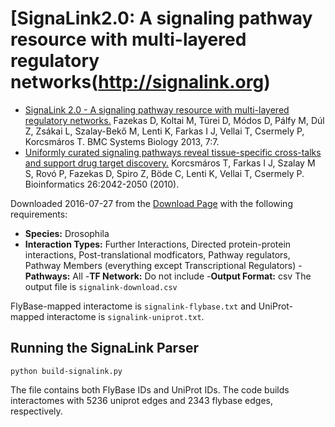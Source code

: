 # [SignaLink2.0: A signaling pathway resource with multi-layered regulatory networks(http://signalink.org)
- [SignaLink 2.0 - A signaling pathway resource with multi-layered regulatory networks.](http://www.biomedcentral.com/1752-0509/7/7) Fazekas D, Koltai M, Türei D, Módos D, Pálfy M, Dúl Z, Zsákai L, Szalay-Bekő M, Lenti K, Farkas I J, Vellai T, Csermely P, Korcsmáros T. BMC Systems Biology 2013, 7:7.
- [Uniformly curated signaling pathways reveal tissue-specific cross-talks and support drug target discovery.](http://bioinformatics.oxfordjournals.org/cgi/reprint/btq310?ijkey=exmTiN0PbYl8mPH&keytype=ref) Korcsmáros T, Farkas I J, Szalay M S, Rovó P, Fazekas D, Spiro Z, Böde C, Lenti K, Vellai T, Csermely P. Bioinformatics 26:2042-2050 (2010).

Downloaded 2016-07-27 from the [Download Page](http://signalink.org/download) with the following requirements:
- **Species:** Drosophila
- **Interaction Types:**  Further Interactions, Directed protein-protein interactions, Post-translational modficators, Pathway regulators, Pathway Members (everything except Transcriptional Regulators)
-**Pathways:** All
-**TF Network:** Do not include
-**Output Format:** csv
The output file is `signalink-download.csv`

FlyBase-mapped interactome is `signalink-flybase.txt` and UniProt-mapped interactome is `signalink-uniprot.txt`.

## Running the SignaLink Parser

```python build-signalink.py```

The file contains both FlyBase IDs and UniProt IDs.  The code builds interactomes with 5236 uniprot edges and 2343 flybase edges, respectively.